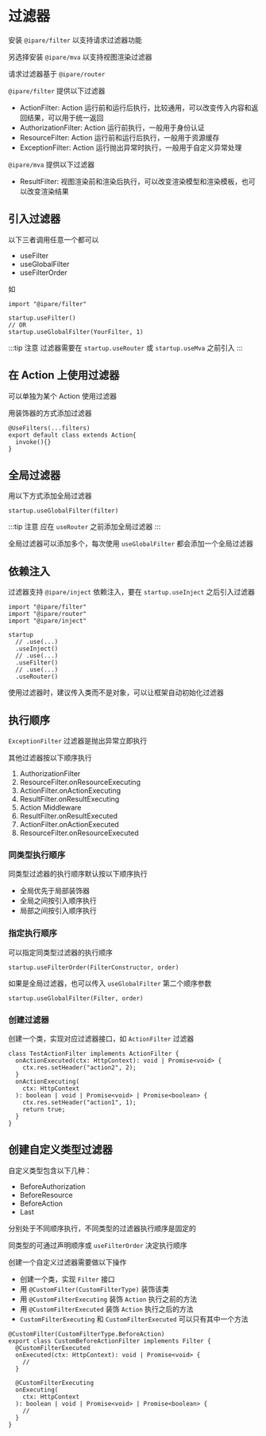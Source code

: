 # 过滤器

安装 `@ipare/filter` 以支持请求过滤器功能

另选择安装 `@ipare/mva` 以支持视图渲染过滤器

请求过滤器基于 `@ipare/router`

`@ipare/filter` 提供以下过滤器

- ActionFilter: Action 运行前和运行后执行，比较通用，可以改变传入内容和返回结果，可以用于统一返回
- AuthorizationFilter: Action 运行前执行，一般用于身份认证
- ResourceFilter: Action 运行前和运行后执行，一般用于资源缓存
- ExceptionFilter: Action 运行抛出异常时执行，一般用于自定义异常处理

`@ipare/mva` 提供以下过滤器

- ResultFilter: 视图渲染前和渲染后执行，可以改变渲染模型和渲染模板，也可以改变渲染结果

## 引入过滤器

以下三者调用任意一个都可以

- useFilter
- useGlobalFilter
- useFilterOrder

如

```TS
import "@ipare/filter"

startup.useFilter()
// OR
startup.useGlobalFilter(YourFilter, 1)
```

:::tip 注意
过滤器需要在 `startup.useRouter` 或 `startup.useMva` 之前引入
:::

## 在 Action 上使用过滤器

可以单独为某个 Action 使用过滤器

用装饰器的方式添加过滤器

```TS
@UseFilters(...filters)
export default class extends Action{
  invoke(){}
}
```

## 全局过滤器

用以下方式添加全局过滤器

```TS
startup.useGlobalFilter(filter)
```

:::tip 注意
应在 `useRouter` 之前添加全局过滤器
:::

全局过滤器可以添加多个，每次使用 `useGlobalFilter` 都会添加一个全局过滤器

## 依赖注入

过滤器支持 `@ipare/inject` 依赖注入，要在 `startup.useInject` 之后引入过滤器

```TS
import "@ipare/filter"
import "@ipare/router"
import "@ipare/inject"

startup
  // .use(...)
  .useInject()
  // .use(...)
  .useFilter()
  // .use(...)
  .useRouter()
```

使用过滤器时，建议传入类而不是对象，可以让框架自动初始化过滤器

## 执行顺序

`ExceptionFilter` 过滤器是抛出异常立即执行

其他过滤器按以下顺序执行

1. AuthorizationFilter
2. ResourceFilter.onResourceExecuting
3. ActionFilter.onActionExecuting
4. ResultFilter.onResultExecuting
5. Action Middleware
6. ResultFilter.onResultExecuted
7. ActionFilter.onActionExecuted
8. ResourceFilter.onResourceExecuted

### 同类型执行顺序

同类型过滤器的执行顺序默认按以下顺序执行

- 全局优先于局部装饰器
- 全局之间按引入顺序执行
- 局部之间按引入顺序执行

### 指定执行顺序

可以指定同类型过滤器的执行顺序

```TS
startup.useFilterOrder(FilterConstructor, order)
```

如果是全局过滤器，也可以传入 `useGlobalFilter` 第二个顺序参数

```TS
startup.useGlobalFilter(Filter, order)
```

### 创建过滤器

创建一个类，实现对应过滤器接口，如 `ActionFilter` 过滤器

```TS
class TestActionFilter implements ActionFilter {
  onActionExecuted(ctx: HttpContext): void | Promise<void> {
    ctx.res.setHeader("action2", 2);
  }
  onActionExecuting(
    ctx: HttpContext
  ): boolean | void | Promise<void> | Promise<boolean> {
    ctx.res.setHeader("action1", 1);
    return true;
  }
}
```

## 创建自定义类型过滤器

自定义类型包含以下几种：

- BeforeAuthorization
- BeforeResource
- BeforeAction
- Last

分别处于不同顺序执行，不同类型的过滤器执行顺序是固定的

同类型的可通过声明顺序或 `useFilterOrder` 决定执行顺序

创建一个自定义过滤器需要做以下操作

- 创建一个类，实现 `Filter` 接口
- 用 `@CustomFilter(CustomFilterType)` 装饰该类
- 用 `@CustomFilterExecuting` 装饰 `Action` 执行之前的方法
- 用 `@CustomFilterExecuted` 装饰 `Action` 执行之后的方法
- `CustomFilterExecuting` 和 `CustomFilterExecuted` 可以只有其中一个方法

```TS
@CustomFilter(CustomFilterType.BeforeAction)
export class CustomBeforeActionFilter implements Filter {
  @CustomFilterExecuted
  onExecuted(ctx: HttpContext): void | Promise<void> {
    //
  }

  @CustomFilterExecuting
  onExecuting(
    ctx: HttpContext
  ): boolean | void | Promise<void> | Promise<boolean> {
    //
  }
}
```
